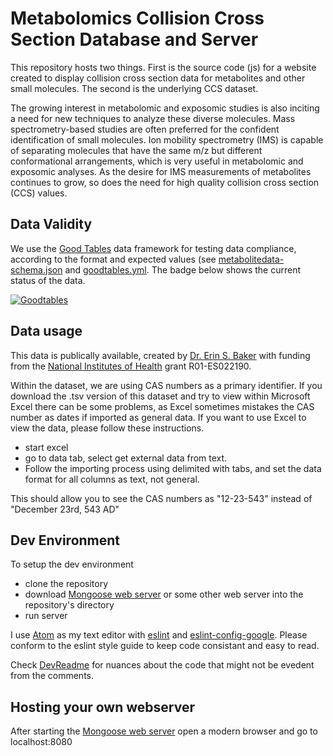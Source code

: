 # Metabolomics Collision Cross Section Database and Server
This repository hosts two things. First is the source code (js) for a website created to display collision cross section data for metabolites and other small molecules. The second is the underlying CCS dataset.


The growing interest in metabolomic and exposomic studies is also inciting a need for new techniques to analyze these diverse molecules. Mass spectrometry-based  studies are often preferred for the confident identification of small molecules. Ion mobility spectrometry (IMS) is capable of separating molecules that have the same m/z but different conformational arrangements, which is very useful in metabolomic and exposomic analyses. As the desire for IMS measurements of metabolites continues to grow, so does the need for high quality collision cross section (CCS) values.  


## Data Validity
We use the [Good Tables](http://goodtables.io) data framework for testing data compliance, according to the format and expected values (see [metabolitedata-schema.json](https://github.com/PNNL-Comp-Mass-Spec/urineMetabolite/blob/master/metabolitedata-schema.json) and [goodtables.yml](https://github.com/PNNL-Comp-Mass-Spec/urineMetabolite/blob/master/goodtables.yml). The badge below shows the current status of the data.

[![Goodtables](http://goodtables.io/badge/github/PNNL-Comp-Mass-Spec/MetabolomicsCCS.svg)](http://goodtables.io/github/PNNL-Comp-Mass-Spec/MetabolomicsCCS)

## Data usage
This data is publically available, created by [Dr. Erin S. Baker](https://omics.pnl.gov/staff-page/Baker/Erin) with funding from the [National Institutes of Health](http://www.nih.gov) grant R01-ES022190.

Within the dataset, we are using CAS numbers as a primary identifier. If you download the .tsv version of this dataset and try to view within Microsoft Excel there can be some problems, as Excel sometimes mistakes the CAS number as dates if imported as general data. If you want to use Excel to view the data, please follow these instructions.
- start excel 
- go to data tab, select get external data from text. 
- Follow the importing process using delimited with tabs, and set the data format for all columns as text, not general.

This should allow you to see the CAS numbers as "12-23-543" instead of "December 23rd, 543 AD"

## Dev Environment

To setup the dev environment
* clone the repository
* download [Mongoose web server](https://www.cesanta.com/) or some other web server into the repository's directory
* run server

I use [Atom](https://atom.io/) as my text editor with [eslint](https://atom.io/packages/eslint) and [eslint-config-google](https://devhub.io/repos/google-eslint-config-google).
Please conform to the eslint style guide to keep code consistant and easy to read.

Check [DevReadme](DevReadme.md) for nuances about the code that might not be evedent from the comments.

## Hosting your own webserver
After starting the [Mongoose web server](https://www.cesanta.com/) open a modern browser and go to localhost:8080
